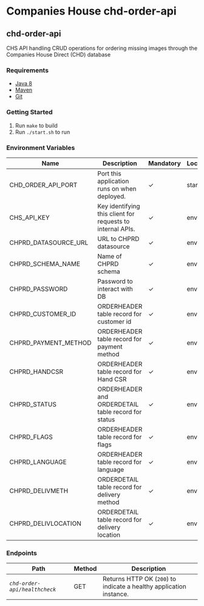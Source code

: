 # Companies House chd-order-api

## chd-order-api
CHS API handling CRUD operations for ordering missing images through the Companies House Direct (CHD) database

### Requirements
* [Java 8][1]
* [Maven][2]
* [Git][3]

### Getting Started
1. Run `make` to build
2. Run `./start.sh` to run

### Environment Variables
Name | Description | Mandatory | Location
--- | --- | --- | ---
CHD_ORDER_API_PORT | Port this application runs on when deployed. | ✓ | start.sh
CHS_API_KEY | Key identifying this client for requests to internal APIs. |✓|env var|
CHPRD_DATASOURCE_URL | URL to CHPRD datasource |✓|env var|
CHPRD_SCHEMA_NAME | Name of CHPRD schema |✓|env var|
CHPRD_PASSWORD | Password to interact with DB |✓|env var|
CHPRD_CUSTOMER_ID | ORDERHEADER table record for customer id|✓|env var|
CHPRD_PAYMENT_METHOD | ORDERHEADER table record for payment method |✓|env var|
CHPRD_HANDCSR | ORDERHEADER table record for Hand CSR| ✓|env var|
CHPRD_STATUS| ORDERHEADER and ORDERDETAIL table record for status |✓|env var|
CHPRD_FLAGS | ORDERHEADER table record for flags |✓|env var|
CHPRD_LANGUAGE | ORDERHEADER table record for language |✓|env var|
CHPRD_DELIVMETH | ORDERDETAIL table record for delivery method |✓|env var|
CHPRD_DELIVLOCATION | ORDERDETAIL table record for delivery location |✓|env var|

### Endpoints
Path | Method | Description
--- | --- | ---
*`chd-order-api/healthcheck`* | GET | Returns HTTP OK (`200`) to indicate a healthy application instance.

[1]: http://www.oracle.com/technetwork/java/javase/downloads/jdk8-downloads-2133151.html
[2]: https://maven.apache.org/download.cgi
[3]: https://git-scm.com/downloads
